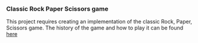 ### Classic Rock Paper Scissors game

This project requires creating an implementation of the classic Rock, Paper, Scissors game. The history of the game and how to play it can be found [here](https://en.wikipedia.org/wiki/Rock_paper_scissors)
